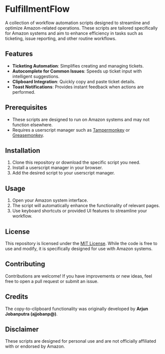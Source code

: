 # FulfillmentFlow

A collection of workflow automation scripts designed to streamline and optimize Amazon-related operations. These scripts are tailored specifically for Amazon systems and aim to enhance efficiency in tasks such as ticketing, issue reporting, and other routine workflows.

## Features
- **Ticketing Automation**: Simplifies creating and managing tickets.
- **Autocomplete for Common Issues**: Speeds up ticket input with intelligent suggestions.
- **Clipboard Integration**: Quickly copy and paste ticket details.
- **Toast Notifications**: Provides instant feedback when actions are performed.

## Prerequisites
- These scripts are designed to run on Amazon systems and may not function elsewhere.
- Requires a userscript manager such as [Tampermonkey](https://www.tampermonkey.net/) or [Greasemonkey](https://addons.mozilla.org/en-US/firefox/addon/greasemonkey/).

## Installation
1. Clone this repository or download the specific script you need.
2. Install a userscript manager in your browser.
3. Add the desired script to your userscript manager.

## Usage
1. Open your Amazon system interface.
2. The script will automatically enhance the functionality of relevant pages.
3. Use keyboard shortcuts or provided UI features to streamline your workflow.

## License
This repository is licensed under the [MIT License](LICENSE). While the code is free to use and modify, it is specifically designed for use with Amazon systems.

## Contributing
Contributions are welcome! If you have improvements or new ideas, feel free to open a pull request or submit an issue.

## Credits
The copy-to-clipboard functionality was originally developed by **Arjun Jobanputra (ajjobanp@)**.

## Disclaimer
These scripts are designed for personal use and are not officially affiliated with or endorsed by Amazon.
